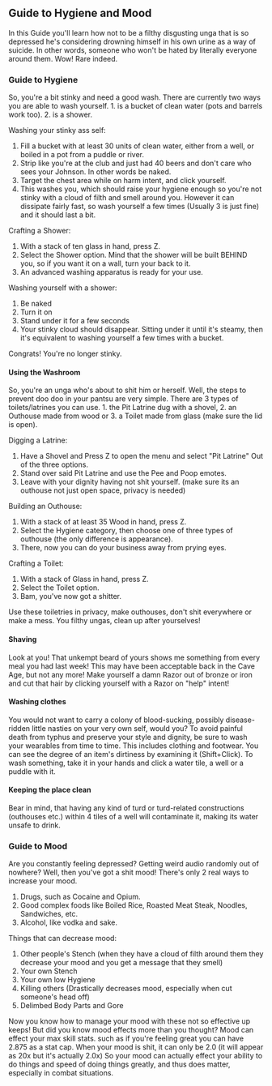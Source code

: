 ## Guide to Hygiene and Mood

In this Guide you'll learn how not to be a filthy disgusting unga that
is so depressed he's considering drowning himself in his own urine as a
way of suicide. In other words, someone who won't be hated by literally
everyone around them. Wow\! Rare indeed.

### Guide to Hygiene

So, you're a bit stinky and need a good wash. There are currently two
ways you are able to wash yourself. 1. is a bucket of clean water (pots
and barrels work too). 2. is a shower.

Washing your stinky ass self:

1.  Fill a bucket with at least 30 units of clean water, either from a
    well, or boiled in a pot from a puddle or river.
2.  Strip like you're at the club and just had 40 beers and don't care
    who sees your Johnson. In other words be naked.
3.  Target the chest area while on harm intent, and click yourself.
4.  This washes you, which should raise your hygiene enough so you're
    not stinky with a cloud of filth and smell around you. However it
    can dissipate fairly fast, so wash yourself a few times (Usually 3
    is just fine) and it should last a bit.

Crafting a Shower:

1.  With a stack of ten glass in hand, press Z.
2.  Select the Shower option. Mind that the shower will be built BEHIND
    you, so if you want it on a wall, turn your back to it.
3.  An advanced washing apparatus is ready for your use.

Washing yourself with a shower:

1.  Be naked
2.  Turn it on
3.  Stand under it for a few seconds
4.  Your stinky cloud should disappear. Sitting under it until it's
    steamy, then it's equivalent to washing yourself a few times with a
    bucket.

Congrats\! You're no longer stinky.

#### Using the Washroom

So, you're an unga who's about to shit him or herself. Well, the steps
to prevent doo doo in your pantsu are very simple. There are 3 types of
toilets/latrines you can use. 1. the Pit Latrine dug with a shovel, 2.
an Outhouse made from wood or 3. a Toilet made from glass (make sure the
lid is open).

Digging a Latrine:

1.  Have a Shovel and Press Z to open the menu and select "Pit Latrine"
    Out of the three options.
2.  Stand over said Pit Latrine and use the Pee and Poop emotes.
3.  Leave with your dignity having not shit yourself. (make sure its an
    outhouse not just open space, privacy is needed)

Building an Outhouse:

1.  With a stack of at least 35 Wood in hand, press Z.
2.  Select the Hygiene category, then choose one of three types of
    outhouse (the only difference is appearance).
3.  There, now you can do your business away from prying eyes.

Crafting a Toilet:

1.  With a stack of Glass in hand, press Z.
2.  Select the Toilet option.
3.  Bam, you've now got a shitter.

Use these toiletries in privacy, make outhouses, don't shit everywhere
or make a mess. You filthy ungas, clean up after yourselves\!

#### Shaving

Look at you\! That unkempt beard of yours shows me something from every
meal you had last week\! This may have been acceptable back in the Cave
Age, but not any more\! Make yourself a damn Razor out of bronze or iron
and cut that hair by clicking yourself with a Razor on "help" intent\!

#### Washing clothes

You would not want to carry a colony of blood-sucking, possibly
disease-ridden little nasties on your very own self, would you? To avoid
painful death from typhus and preserve your style and dignity, be sure
to wash your wearables from time to time. This includes clothing and
footwear. You can see the degree of an item's dirtiness by examining it
(Shift+Click). To wash something, take it in your hands and click a
water tile, a well or a puddle with it.

#### Keeping the place clean

Bear in mind, that having any kind of turd or turd-related constructions
(outhouses etc.) within 4 tiles of a well will contaminate it, making
its water unsafe to drink.

### Guide to Mood

Are you constantly feeling depressed? Getting weird audio randomly out
of nowhere? Well, then you've got a shit mood\! There's only 2 real ways
to increase your mood.

1.  Drugs, such as Cocaine and Opium.
2.  Good complex foods like Boiled Rice, Roasted Meat Steak, Noodles,
    Sandwiches, etc.
3.  Alcohol, like vodka and sake.

Things that can decrease mood:

1.  Other people's Stench (when they have a cloud of filth around them
    they decrease your mood and you get a message that they smell)
2.  Your own Stench
3.  Your own low Hygiene
4.  Killing others (Drastically decreases mood, especially when cut
    someone's head off)
5.  Delimbed Body Parts and Gore

Now you know how to manage your mood with these not so effective up
keeps\! But did you know mood effects more than you thought? Mood can
effect your max skill stats. such as if you're feeling great you can
have 2.875 as a stat cap. When your mood is shit, it can only be 2.0 (it
will appear as 20x but it's actually 2.0x) So your mood can actually
effect your ability to do things and speed of doing things greatly, and
thus does matter, especially in combat situations.